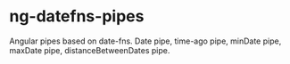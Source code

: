 # ng-datefns-pipes
Angular pipes based on date-fns. Date pipe, time-ago pipe, minDate pipe, maxDate pipe, distanceBetweenDates pipe.
